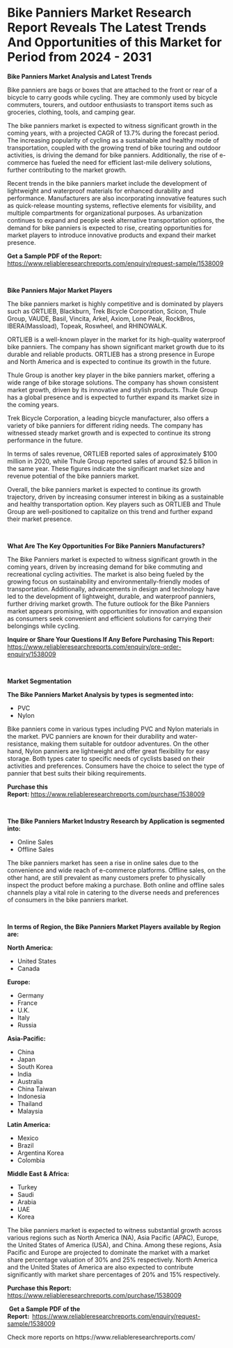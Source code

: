 <p><h1>Bike Panniers Market Research Report Reveals The Latest Trends And Opportunities of this Market for Period from 2024 - 2031</h1></p><p><strong>Bike Panniers Market Analysis and Latest Trends</strong></p>
<p><p>Bike panniers are bags or boxes that are attached to the front or rear of a bicycle to carry goods while cycling. They are commonly used by bicycle commuters, tourers, and outdoor enthusiasts to transport items such as groceries, clothing, tools, and camping gear.</p><p>The bike panniers market is expected to witness significant growth in the coming years, with a projected CAGR of 13.7% during the forecast period. The increasing popularity of cycling as a sustainable and healthy mode of transportation, coupled with the growing trend of bike touring and outdoor activities, is driving the demand for bike panniers. Additionally, the rise of e-commerce has fueled the need for efficient last-mile delivery solutions, further contributing to the market growth.</p><p>Recent trends in the bike panniers market include the development of lightweight and waterproof materials for enhanced durability and performance. Manufacturers are also incorporating innovative features such as quick-release mounting systems, reflective elements for visibility, and multiple compartments for organizational purposes. As urbanization continues to expand and people seek alternative transportation options, the demand for bike panniers is expected to rise, creating opportunities for market players to introduce innovative products and expand their market presence.</p></p>
<p><strong>Get a Sample PDF of the Report:&nbsp;</strong> <a href="https://www.reliableresearchreports.com/enquiry/request-sample/1538009">https://www.reliableresearchreports.com/enquiry/request-sample/1538009</a></p>
<p>&nbsp;</p>
<p><strong>Bike Panniers Major Market Players</strong></p>
<p><p>The bike panniers market is highly competitive and is dominated by players such as ORTLIEB, Blackburn, Trek Bicycle Corporation, Scicon, Thule Group, VAUDE, Basil, Vincita, Arkel, Axiom, Lone Peak, RockBros, IBERA(Massload), Topeak, Roswheel, and RHINOWALK.</p><p>ORTLIEB is a well-known player in the market for its high-quality waterproof bike panniers. The company has shown significant market growth due to its durable and reliable products. ORTLIEB has a strong presence in Europe and North America and is expected to continue its growth in the future.</p><p>Thule Group is another key player in the bike panniers market, offering a wide range of bike storage solutions. The company has shown consistent market growth, driven by its innovative and stylish products. Thule Group has a global presence and is expected to further expand its market size in the coming years.</p><p>Trek Bicycle Corporation, a leading bicycle manufacturer, also offers a variety of bike panniers for different riding needs. The company has witnessed steady market growth and is expected to continue its strong performance in the future.</p><p>In terms of sales revenue, ORTLIEB reported sales of approximately $100 million in 2020, while Thule Group reported sales of around $2.5 billion in the same year. These figures indicate the significant market size and revenue potential of the bike panniers market.</p><p>Overall, the bike panniers market is expected to continue its growth trajectory, driven by increasing consumer interest in biking as a sustainable and healthy transportation option. Key players such as ORTLIEB and Thule Group are well-positioned to capitalize on this trend and further expand their market presence.</p></p>
<p>&nbsp;</p>
<p><strong>What Are The Key Opportunities For Bike Panniers Manufacturers?</strong></p>
<p><p>The Bike Panniers market is expected to witness significant growth in the coming years, driven by increasing demand for bike commuting and recreational cycling activities. The market is also being fueled by the growing focus on sustainability and environmentally-friendly modes of transportation. Additionally, advancements in design and technology have led to the development of lightweight, durable, and waterproof panniers, further driving market growth. The future outlook for the Bike Panniers market appears promising, with opportunities for innovation and expansion as consumers seek convenient and efficient solutions for carrying their belongings while cycling.</p></p>
<p><strong>Inquire or Share Your Questions If Any Before Purchasing This Report:</strong> <a href="https://www.reliableresearchreports.com/enquiry/pre-order-enquiry/1538009">https://www.reliableresearchreports.com/enquiry/pre-order-enquiry/1538009</a></p>
<p>&nbsp;</p>
<p><strong>Market Segmentation</strong></p>
<p><strong>The Bike Panniers Market Analysis by types is segmented into:</strong></p>
<p><ul><li>PVC</li><li>Nylon</li></ul></p>
<p><p>Bike panniers come in various types including PVC and Nylon materials in the market. PVC panniers are known for their durability and water-resistance, making them suitable for outdoor adventures. On the other hand, Nylon panniers are lightweight and offer great flexibility for easy storage. Both types cater to specific needs of cyclists based on their activities and preferences. Consumers have the choice to select the type of pannier that best suits their biking requirements.</p></p>
<p><strong>Purchase this Report:&nbsp;</strong><a href="https://www.reliableresearchreports.com/purchase/1538009">https://www.reliableresearchreports.com/purchase/1538009</a></p>
<p>&nbsp;</p>
<p><strong>The Bike Panniers Market Industry Research by Application is segmented into:</strong></p>
<p><ul><li>Online Sales</li><li>Offline Sales</li></ul></p>
<p><p>The bike panniers market has seen a rise in online sales due to the convenience and wide reach of e-commerce platforms. Offline sales, on the other hand, are still prevalent as many customers prefer to physically inspect the product before making a purchase. Both online and offline sales channels play a vital role in catering to the diverse needs and preferences of consumers in the bike panniers market.</p></p>
<p>&nbsp;</p>
<p><strong>In terms of Region, the Bike Panniers Market Players available by Region are:</strong></p>
<p>
    <p> <strong> North America: </strong>
        <ul>
            <li>United States</li>
            <li>Canada</li>
        </ul>
        </p> 
    <p> <strong> Europe: </strong>
        <ul>
            <li>Germany</li>
            <li>France</li>
            <li>U.K.</li>
            <li>Italy</li>
            <li>Russia</li>
        </ul>
        </p> 
    <p> <strong> Asia-Pacific: </strong>
        <ul>
            <li>China</li>
            <li>Japan</li>
            <li>South Korea</li>
            <li>India</li>
            <li>Australia</li>
            <li>China Taiwan</li>
            <li>Indonesia</li>
            <li>Thailand</li>
            <li>Malaysia</li>
        </ul>
        </p> 
    <p> <strong> Latin America: </strong>
        <ul>
            <li>Mexico</li>
            <li>Brazil</li>
            <li>Argentina Korea</li>
            <li>Colombia</li>
        </ul>
        </p> 
    <p> <strong> Middle East & Africa: </strong>
        <ul>
            <li>Turkey</li>
            <li>Saudi</li>
            <li>Arabia</li>
            <li>UAE</li>
            <li>Korea</li>
        </ul>
    </p>
    </p>
<p><p>The bike panniers market is expected to witness substantial growth across various regions such as North America (NA), Asia Pacific (APAC), Europe, the United States of America (USA), and China. Among these regions, Asia Pacific and Europe are projected to dominate the market with a market share percentage valuation of 30% and 25% respectively. North America and the United States of America are also expected to contribute significantly with market share percentages of 20% and 15% respectively.</p></p>
<p><strong>Purchase this Report: </strong><a href="https://www.reliableresearchreports.com/purchase/1538009">https://www.reliableresearchreports.com/purchase/1538009</a></p>
<p>&nbsp;<strong>Get a Sample PDF of the Report:&nbsp;&nbsp;</strong><a href="https://www.reliableresearchreports.com/enquiry/request-sample/1538009">https://www.reliableresearchreports.com/enquiry/request-sample/1538009</a></p>
<p><strong></strong></p>
<p>Check more reports on https://www.reliableresearchreports.com/</p>